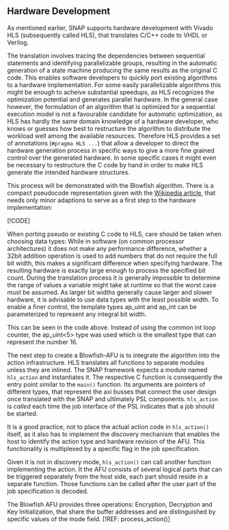 ## Hardware Development

As mentioned earlier, SNAP supports hardware development with Vivado HLS \(subsequently called HLS\), that translates C/C++ code to VHDL or Verilog.

The translation involves tracing the dependencies between sequential statements and identifying parallelizable groups, resulting in the automatic generation of a state machine producing the same results as the original C code. This enables software developers to quickly port existing algorithms to a hardware implementation. For some easily parallelizable algorithms this might be enough to acheive substantial speedups, as HLS recognizes the optimization potential and generates parallel hardware. In the general case however, the formulation of an algorithm that is optimized for a sequential execution model is not a favourable candidate for automatic optimization, as HLS has hardly the same domain knowledge of a hardware developer, who knows or guesses how best to restructure the algorithm to distribute the workload well among the available resources. Therefore HLS provides a set of annotations \(`#pragma HLS ...`\) that allow a developer to direct the hardware generation process in specific ways to give a more fine grained control over the generated hardware. In some specific cases it might even be necessary to restructure the C code by hand in order to make HLS generate the intended hardware structures.

This process will be demonstrated with the Blowfish algorithm. There is a compact pseudocode representation given with the [Wikipedia article](https://en.wikipedia.org/wiki/Blowfish_%28cipher%29), that needs only minor adaptions to serve as a first step to the hardware implementation:

\[!CODE\]

When porting pseudo or existing C code to HLS, care should be taken when choosing data types: While in software \(on common processor architectures\) it does not make any performance difference, whether a 32bit addition operation is used to add numbers that do not require the full bit width, this makes a significant difference when specifying hardware. The resulting hardware is exactly large enough to process the specified bit count. During the translation process it is generally impossible to determine the range of values a variable might take at runtime so that the worst case must be assumed. As larger bit widths generally cause larger and slower hardware, it is advisable to use data types with the least possible width. To enable a finer control, the template types ap\_uint and ap\_int can be parameterized to represent any integral bit width.

This can be seen in the code above. Instead of using the common int loop counter, the ap\_uint&lt;5&gt; type was used which is the smallest type that can represent the number 16.

The next step to create a Blowfish-AFU is to integrate the algorithm into the action infrastructure. HLS translates all functions to separate modules unless they are inlined. The SNAP framework expects a module named `hls_action` and instantiates it. The respective C function is consequently the entry point similar to the `main()` function. Its arguments are pointers of different types, that represent the axi busses that connect the user design once translated with the SNAP and ultimately PSL components. `hls_action` is *called* each time the job interface of the PSL indicates that a job should be started.

It is a good practice, not to place the actual action code in `hls_action()` itself, as it also has to implement the discovery mechanism that enables the host to identify the action type and hardware revision of the AFU. This functionality is multiplexed by a specific flag in the job specification.

Given it is not in discovery mode, `hls_action()` can call another function implementing the action. It the AFU consists of several logical parts that can be triggered separately from the host side, each part should reside in a separate function. Those functions can be called after the user part of the job specification is decoded.

The Blowfish AFU provides three operations: Encryption, Decryption and Key Initialization, that share the buffer addresses and are distinguished by specific values of the mode field. [!REF: process_action()]



